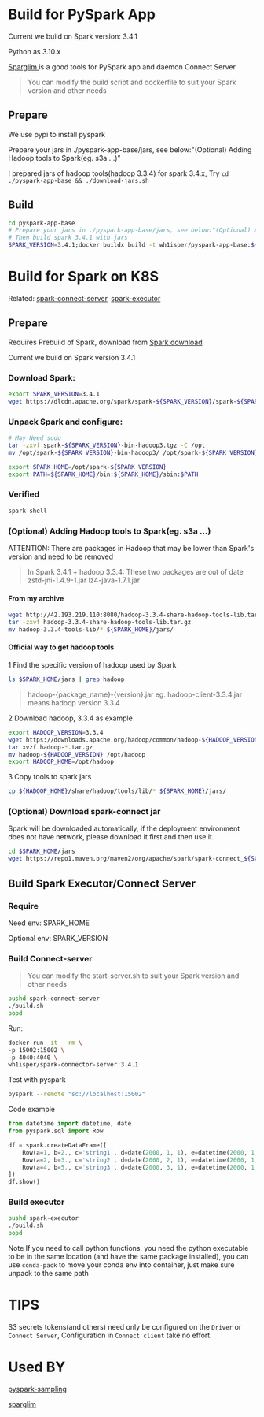 # Build for PySpark App

Current we build on Spark version: 3.4.1

Python as 3.10.x

[Sparglim ](https://github.com/Wh1isper/sparglim)is a good tools for PySpark app and daemon Connect Server

> You can modify the build script and dockerfile to suit your Spark version and other needs

## Prepare

We use pypi to install pyspark

Prepare your jars in ./pyspark-app-base/jars, see below:"(Optional) Adding Hadoop tools to Spark(eg. s3a ...)"

I prepared jars of hadoop tools(hadoop 3.3.4) for spark 3.4.x, Try `cd ./pyspark-app-base && ./download-jars.sh`

## Build

```bash
cd pyspark-app-base
# Prepare your jars in ./pyspark-app-base/jars, see below:"(Optional) Adding Hadoop tools to Spark(eg. s3a ...)"
# Then build spark 3.4.1 with jars
SPARK_VERSION=3.4.1;docker buildx build -t wh1isper/pyspark-app-base:${SPARK_VERSION} --platform linux/amd64,linux/arm64/v8 -f pyspark-app-base.Dockerfile --build-arg SPARK_VERSION=${SPARK_VERSION} --push .

```

# Build for Spark on K8S

Related: [spark-connect-server](./spark-connect-server),  [spark-executor](./spark-executor)

## Prepare

Requires Prebuild of Spark, download from [Spark download](https://spark.apache.org/downloads.html)

Current we build on Spark version 3.4.1

### Download Spark:

```bash
export SPARK_VERSION=3.4.1
wget https://dlcdn.apache.org/spark/spark-${SPARK_VERSION}/spark-${SPARK_VERSION}-bin-hadoop3.tgz
```

### Unpack Spark and configure:

```bash
# May Need sudo
tar -zxvf spark-${SPARK_VERSION}-bin-hadoop3.tgz -C /opt 
mv /opt/spark-${SPARK_VERSION}-bin-hadoop3/ /opt/spark-${SPARK_VERSION}

export SPARK_HOME=/opt/spark-${SPARK_VERSION}
export PATH=${SPARK_HOME}/bin:${SPARK_HOME}/sbin:$PATH 
```

### Verified

```bash
spark-shell
```

### (Optional) Adding Hadoop tools to Spark(eg. s3a ...)

ATTENTION: There are packages in Hadoop that may be lower than Spark's version and need to be removed

> In Spark 3.4.1 + hadoop 3.3.4: These two packages are out of date
> zstd-jni-1.4.9-1.jar
> lz4-java-1.7.1.jar

#### From my archive

```bash
wget http://42.193.219.110:8080/hadoop-3.3.4-share-hadoop-tools-lib.tar.gz
tar -zxvf hadoop-3.3.4-share-hadoop-tools-lib.tar.gz
mv hadoop-3.3.4-tools-lib/* ${SPARK_HOME}/jars/
```

#### Official way to get hadoop tools

1 Find the specific version of hadoop used by Spark

```bash
ls $SPARK_HOME/jars | grep hadoop
```

> hadoop-{package_name}-{version}.jar
> eg. hadoop-client-3.3.4.jar means hadoop version 3.3.4

2 Download hadoop, 3.3.4 as example

```bash
export HADOOP_VERSION=3.3.4
wget https://downloads.apache.org/hadoop/common/hadoop-${HADOOP_VERSION}/hadoop-${HADOOP_VERSION}.tar.gz 
tar xvzf hadoop-*.tar.gz 
mv hadoop-${HADOOP_VERSION} /opt/hadoop
export HADOOP_HOME=/opt/hadoop
```

3 Copy tools to spark jars

```bash
cp ${HADOOP_HOME}/share/hadoop/tools/lib/* ${SPARK_HOME}/jars/
```

### (Optional) Download spark-connect jar

Spark will be downloaded automatically, if the deployment environment does not have network, please download it first and then use it.

```bash
cd $SPARK_HOME/jars
wget https://repo1.maven.org/maven2/org/apache/spark/spark-connect_${SCALA_VERSION}/${SPARK_VERSION}/spark-connect_${SCALA_VERSION}-${SPARK_VERSION}.jar
```

## Build Spark Executor/Connect Server

### Require

Need env: SPARK_HOME

Optional env: SPARK_VERSION

### Build Connect-server

> You can modify the start-server.sh to suit your Spark version and other needs

```bash
pushd spark-connect-server
./build.sh
popd
```

Run:

```bash
docker run -it --rm \
-p 15002:15002 \
-p 4040:4040 \
wh1isper/spark-connector-server:3.4.1
```

Test with pyspark

```bash
pyspark --remote "sc://localhost:15002"
```

Code example

```python
from datetime import datetime, date
from pyspark.sql import Row

df = spark.createDataFrame([
    Row(a=1, b=2., c='string1', d=date(2000, 1, 1), e=datetime(2000, 1, 1, 12, 0)),
    Row(a=2, b=3., c='string2', d=date(2000, 2, 1), e=datetime(2000, 1, 2, 12, 0)),
    Row(a=4, b=5., c='string3', d=date(2000, 3, 1), e=datetime(2000, 1, 3, 12, 0))
])
df.show()
```

### Build executor

```bash
pushd spark-executor
./build.sh
popd
```

Note If you need to call python functions, you need the python executable to be in the same location (and have the same package installed), you can use `conda-pack` to move your conda env into container, just make sure unpack to the same path

# TIPS

S3 secrets tokens(and others) need only be configured on the `Driver` or `Connect Server`, Configuration in `Connect client` take no effort.

# Used BY

[pyspark-sampling](https://github.com/Wh1isper/pyspark-sampling)

[sparglim](https://github.com/Wh1isper/sparglim)
